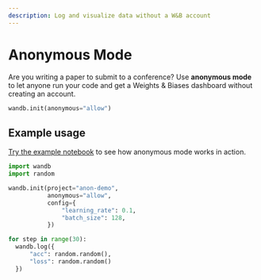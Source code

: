 ```yaml
---
description: Log and visualize data without a W&B account
---
```


# Anonymous Mode

Are you writing a paper to submit to a conference? Use **anonymous mode** to let anyone run your code and get a Weights & Biases dashboard without creating an account.

```python
wandb.init(anonymous="allow")
```

## Example usage

[Try the example notebook](http://bit.ly/anon-mode) to see how anonymous mode works in action.

```python
import wandb
import random

wandb.init(project="anon-demo", 
           anonymous="allow",
           config={
               "learning_rate": 0.1,
               "batch_size": 128,
           })

for step in range(30):
  wandb.log({
      "acc": random.random(),
      "loss": random.random()
  })
```

